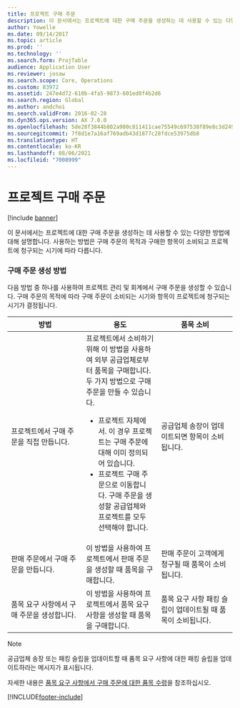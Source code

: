 ```yaml
---
title: 프로젝트 구매 주문
description: 이 문서에서는 프로젝트에 대한 구매 주문을 생성하는 데 사용할 수 있는 다양한 방법에 대해 설명합니다. 사용하는 방법은 구매 주문의 목적과 구매한 항목이 소비되고 프로젝트에 청구되는 시기에 따라 다릅니다.
author: Yowelle
ms.date: 09/14/2017
ms.topic: article
ms.prod: ''
ms.technology: ''
ms.search.form: ProjTable
audience: Application User
ms.reviewer: josaw
ms.search.scope: Core, Operations
ms.custom: 83972
ms.assetid: 247e4d72-610b-4fa5-9873-601ed0f4b2d6
ms.search.region: Global
ms.author: andchoi
ms.search.validFrom: 2016-02-28
ms.dyn365.ops.version: AX 7.0.0
ms.openlocfilehash: 5de28f3844b802a980c811411cae75549c697538f89e8c3d2495ea171a188524
ms.sourcegitcommit: 7f8d1e7a16af769adb43d1877c28fdce53975db8
ms.translationtype: HT
ms.contentlocale: ko-KR
ms.lasthandoff: 08/06/2021
ms.locfileid: "7008999"
---
```

# <a name="purchase-orders-for-a-project"></a>프로젝트 구매 주문

[!include [banner](../includes/banner.md)]

이 문서에서는 프로젝트에 대한 구매 주문을 생성하는 데 사용할 수 있는 다양한 방법에 대해 설명합니다. 사용하는 방법은 구매 주문의 목적과 구매한 항목이 소비되고 프로젝트에 청구되는 시기에 따라 다릅니다.

### <a name="methods-for-creating-a-purchase-order"></a>구매 주문 생성 방법

다음 방법 중 하나를 사용하여 프로젝트 관리 및 회계에서 구매 주문을 생성할 수 있습니다. 구매 주문의 목적에 따라 구매 주문이 소비되는 시기와 항목이 프로젝트에 청구되는 시기가 결정됩니다.

<table>
<colgroup>
<col width="33%" />
<col width="33%" />
<col width="33%" />
</colgroup>
<thead>
<tr class="header">
<th>방법</th>
<th>용도</th>
<th>품목 소비</th>
</tr>
</thead>
<tbody>
<tr class="odd">
<td>프로젝트에서 구매 주문을 직접 만듭니다.</td>
<td>프로젝트에서 소비하기 위해 이 방법을 사용하여 외부 공급업체로부터 품목을 구매합니다. 두 가지 방법으로 구매 주문을 만들 수 있습니다.
<ul>
<li>프로젝트 자체에서. 이 경우 프로젝트는 구매 주문에 대해 이미 정의되어 있습니다.</li>
<li>프로젝트 구매 주문으로 이동합니다. 구매 주문을 생성할 공급업체와 프로젝트를 모두 선택해야 합니다.</li>
</ul></td>
<td>공급업체 송장이 업데이트되면 항목이 소비됩니다.</td>
</tr>
<tr class="even">
<td>판매 주문에서 구매 주문을 만듭니다.</td>
<td>이 방법을 사용하여 프로젝트에서 판매 주문을 생성할 때 품목을 구매합니다.</td>
<td>판매 주문이 고객에게 청구될 때 품목이 소비됩니다.</td>
</tr>
<tr class="odd">
<td>품목 요구 사항에서 구매 주문을 생성합니다.</td>
<td>이 방법을 사용하여 프로젝트에서 품목 요구 사항을 생성할 때 품목을 구매합니다.</td>
<td>품목 요구 사항 패킹 슬립이 업데이트될 때 품목이 소비됩니다.</td>
</tr>
</tbody>
</table>

> [!NOTE] 
> 공급업체 송장 또는 패킹 슬립을 업데이트할 때 품목 요구 사항에 대한 패킹 슬립을 업데이트하라는 메시지가 표시됩니다.

자세한 내용은 [품목 요구 사항에서 구매 주문에 대한 품목 수령](tasks/receive-items-purchase-order-item-requirement.md)을 참조하십시오.



[!INCLUDE[footer-include](../includes/footer-banner.md)]